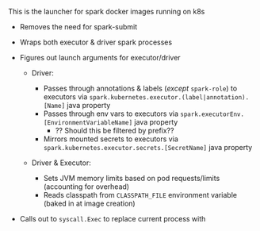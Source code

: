 
This is the launcher for spark docker images running on k8s

- Removes the need for spark-submit
- Wraps both executor & driver spark processes

- Figures out launch arguments for executor/driver
    - Driver:
      - Passes through annotations & labels (_except_ `spark-role`) to executors via `spark.kubernetes.executor.(label|annotation).[Name]` java property
      - Passes through env vars to executors via `spark.executorEnv.[EnvironmentVariableName]` java property
        - ?? Should this be filtered by prefix??
      - Mirrors mounted secrets to executors via `spark.kubernetes.executor.secrets.[SecretName]` java property

    - Driver & Executor:
      - Sets JVM memory limits based on pod requests/limits (accounting for overhead)
      - Reads classpath from `CLASSPATH_FILE` environment variable (baked in at image creation)

- Calls out to `syscall.Exec` to replace current process with
